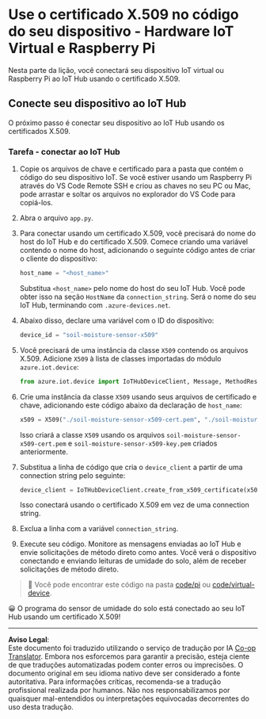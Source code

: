 <!--
CO_OP_TRANSLATOR_METADATA:
{
  "original_hash": "9aea84bcc7520222b0e1c50469d62d6a",
  "translation_date": "2025-08-28T04:03:47+00:00",
  "source_file": "2-farm/lessons/6-keep-your-plant-secure/single-board-computer-x509.md",
  "language_code": "br"
}
-->
# Use o certificado X.509 no código do seu dispositivo - Hardware IoT Virtual e Raspberry Pi

Nesta parte da lição, você conectará seu dispositivo IoT virtual ou Raspberry Pi ao IoT Hub usando o certificado X.509.

## Conecte seu dispositivo ao IoT Hub

O próximo passo é conectar seu dispositivo ao IoT Hub usando os certificados X.509.

### Tarefa - conectar ao IoT Hub

1. Copie os arquivos de chave e certificado para a pasta que contém o código do seu dispositivo IoT. Se você estiver usando um Raspberry Pi através do VS Code Remote SSH e criou as chaves no seu PC ou Mac, pode arrastar e soltar os arquivos no explorador do VS Code para copiá-los.

1. Abra o arquivo `app.py`.

1. Para conectar usando um certificado X.509, você precisará do nome do host do IoT Hub e do certificado X.509. Comece criando uma variável contendo o nome do host, adicionando o seguinte código antes de criar o cliente do dispositivo:

    ```python
    host_name = "<host_name>"
    ```

    Substitua `<host_name>` pelo nome do host do seu IoT Hub. Você pode obter isso na seção `HostName` da `connection_string`. Será o nome do seu IoT Hub, terminando com `.azure-devices.net`.

1. Abaixo disso, declare uma variável com o ID do dispositivo:

    ```python
    device_id = "soil-moisture-sensor-x509"
    ```

1. Você precisará de uma instância da classe `X509` contendo os arquivos X.509. Adicione `X509` à lista de classes importadas do módulo `azure.iot.device`:

    ```python
    from azure.iot.device import IoTHubDeviceClient, Message, MethodResponse, X509
    ```

1. Crie uma instância da classe `X509` usando seus arquivos de certificado e chave, adicionando este código abaixo da declaração de `host_name`:

    ```python
    x509 = X509("./soil-moisture-sensor-x509-cert.pem", "./soil-moisture-sensor-x509-key.pem")
    ```

    Isso criará a classe `X509` usando os arquivos `soil-moisture-sensor-x509-cert.pem` e `soil-moisture-sensor-x509-key.pem` criados anteriormente.

1. Substitua a linha de código que cria o `device_client` a partir de uma connection string pelo seguinte:

    ```python
    device_client = IoTHubDeviceClient.create_from_x509_certificate(x509, host_name, device_id)
    ```

    Isso conectará usando o certificado X.509 em vez de uma connection string.

1. Exclua a linha com a variável `connection_string`.

1. Execute seu código. Monitore as mensagens enviadas ao IoT Hub e envie solicitações de método direto como antes. Você verá o dispositivo conectando e enviando leituras de umidade do solo, além de receber solicitações de método direto.

> 💁 Você pode encontrar este código na pasta [code/pi](../../../../../2-farm/lessons/6-keep-your-plant-secure/code/pi) ou [code/virtual-device](../../../../../2-farm/lessons/6-keep-your-plant-secure/code/virtual-device).

😀 O programa do sensor de umidade do solo está conectado ao seu IoT Hub usando um certificado X.509!

---

**Aviso Legal**:  
Este documento foi traduzido utilizando o serviço de tradução por IA [Co-op Translator](https://github.com/Azure/co-op-translator). Embora nos esforcemos para garantir a precisão, esteja ciente de que traduções automatizadas podem conter erros ou imprecisões. O documento original em seu idioma nativo deve ser considerado a fonte autoritativa. Para informações críticas, recomenda-se a tradução profissional realizada por humanos. Não nos responsabilizamos por quaisquer mal-entendidos ou interpretações equivocadas decorrentes do uso desta tradução.